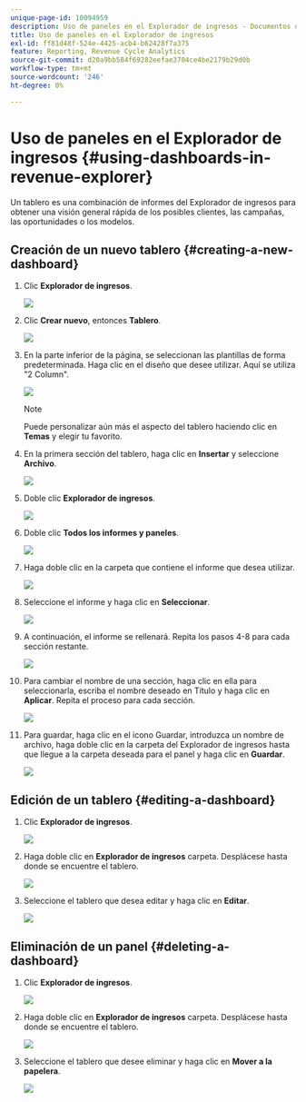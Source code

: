 ```yaml
---
unique-page-id: 10094959
description: Uso de paneles en el Explorador de ingresos - Documentos de Marketo - Documentación del producto
title: Uso de paneles en el Explorador de ingresos
exl-id: ff81d48f-524e-4425-acb4-b62428f7a375
feature: Reporting, Revenue Cycle Analytics
source-git-commit: d20a9bb584f69282eefae3704ce4be2179b29d0b
workflow-type: tm+mt
source-wordcount: '246'
ht-degree: 0%

---
```


# Uso de paneles en el Explorador de ingresos {#using-dashboards-in-revenue-explorer}

Un tablero es una combinación de informes del Explorador de ingresos para obtener una visión general rápida de los posibles clientes, las campañas, las oportunidades o los modelos.

## Creación de un nuevo tablero {#creating-a-new-dashboard}

1. Clic **Explorador de ingresos**.

   ![](assets/one.png)

1. Clic **Crear nuevo**, entonces **Tablero**.

   ![](assets/two.png)

1. En la parte inferior de la página, se seleccionan las plantillas de forma predeterminada. Haga clic en el diseño que desee utilizar. Aquí se utiliza &quot;2 Column&quot;.

   ![](assets/three.png)

   >[!NOTE]
   >
   >Puede personalizar aún más el aspecto del tablero haciendo clic en **Temas** y elegir tu favorito.

1. En la primera sección del tablero, haga clic en **Insertar** y seleccione **Archivo**.

   ![](assets/four.png)

1. Doble clic **Explorador de ingresos**.

   ![](assets/five.png)

1. Doble clic **Todos los informes y paneles**.

   ![](assets/six.png)

1. Haga doble clic en la carpeta que contiene el informe que desea utilizar.

   ![](assets/seven.png)

1. Seleccione el informe y haga clic en **Seleccionar**.

   ![](assets/eight.png)

1. A continuación, el informe se rellenará. Repita los pasos 4-8 para cada sección restante.

   ![](assets/nine.png)

1. Para cambiar el nombre de una sección, haga clic en ella para seleccionarla, escriba el nombre deseado en Título y haga clic en **Aplicar**. Repita el proceso para cada sección.

   ![](assets/ten.png)

1. Para guardar, haga clic en el icono Guardar, introduzca un nombre de archivo, haga doble clic en la carpeta del Explorador de ingresos hasta que llegue a la carpeta deseada para el panel y haga clic en **Guardar**.

   ![](assets/eleven.png)

## Edición de un tablero {#editing-a-dashboard}

1. Clic **Explorador de ingresos**.

   ![](assets/one.png)

1. Haga doble clic en **Explorador de ingresos** carpeta. Desplácese hasta donde se encuentre el tablero.

   ![](assets/thirteen.png)

1. Seleccione el tablero que desea editar y haga clic en **Editar**.

   ![](assets/fourteen.png)

## Eliminación de un panel {#deleting-a-dashboard}

1. Clic **Explorador de ingresos**.

   ![](assets/one.png)

1. Haga doble clic en **Explorador de ingresos** carpeta. Desplácese hasta donde se encuentre el tablero.

   ![](assets/thirteen.png)

1. Seleccione el tablero que desee eliminar y haga clic en **Mover a la papelera**.

   ![](assets/fifteen.png)
